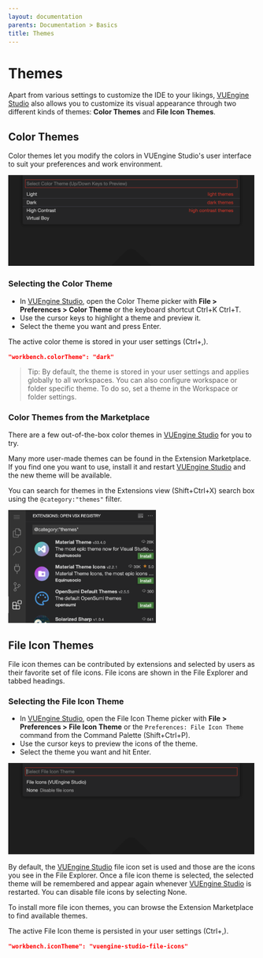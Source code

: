 ```yaml
---
layout: documentation
parents: Documentation > Basics
title: Themes
---
```


# Themes

Apart from various settings to customize the IDE to your likings, [VUEngine Studio](https://www.vuengine.dev/) also allows you to customize its visual appearance through two different kinds of themes: **Color Themes** and **File Icon Themes**.

## Color Themes

Color themes let you modify the colors in VUEngine Studio's user interface to suit your preferences and work environment.

<a href="/documentation/images/basics/themes/theme-picker.png" data-toggle="lightbox" data-gallery="gallery"><img src="/documentation/images/basics/themes/theme-picker.png" width="500" /></a>

### Selecting the Color Theme

- In [VUEngine Studio](https://www.vuengine.dev/), open the Color Theme picker with **File > Preferences > Color Theme** or the keyboard shortcut <span class="keys" data-osx="⌘K ⌘T">Ctrl+K Ctrl+T</span>.
- Use the cursor keys to highlight a theme and preview it.
- Select the theme you want and press <span class="keys">Enter</span>.

The active color theme is stored in your user settings (<span class="keys" data-osx="⌘,">Ctrl+,</span>).

```json
"workbench.colorTheme": "dark"
```

> Tip: By default, the theme is stored in your user settings and applies globally to all workspaces. You can also configure workspace or folder specific theme. To do so, set a theme in the Workspace or folder settings.

### Color Themes from the Marketplace

There are a few out-of-the-box color themes in [VUEngine Studio](https://www.vuengine.dev/) for you to try.

Many more user-made themes can be found in the Extension Marketplace. If you find one you want to use, install it and restart [VUEngine Studio](https://www.vuengine.dev/) and the new theme will be available.

You can search for themes in the Extensions view (<span class="keys" data-osx="⇧⌘X">Shift+Ctrl+X</span>) search box using the `@category:"themes"` filter.

<a href="/documentation/images/basics/themes/themes-extensions.png" data-toggle="lightbox" data-gallery="gallery"><img src="/documentation/images/basics/themes/themes-extensions.png" width="300" /></a>

## File Icon Themes

File icon themes can be contributed by extensions and selected by users as their favorite set of file icons. File icons are shown in the File Explorer and tabbed headings.

### Selecting the File Icon Theme

- In [VUEngine Studio](https://www.vuengine.dev/), open the File Icon Theme picker with **File > Preferences > File Icon Theme** or the `Preferences: File Icon Theme` command from the Command Palette (<span class="keys" data-osx="⇧⌘P">Shift+Ctrl+P</span>).
- Use the cursor keys to preview the icons of the theme.
- Select the theme you want and hit <span class="keys">Enter</span>.

<a href="/documentation/images/basics/themes/file-icon-theme-picker.png" data-toggle="lightbox" data-gallery="gallery"><img src="/documentation/images/basics/themes/file-icon-theme-picker.png" width="500" /></a>

By default, the [VUEngine Studio](https://www.vuengine.dev/) file icon set is used and those are the icons you see in the File Explorer. Once a file icon theme is selected, the selected theme will be remembered and appear again whenever [VUEngine Studio](https://www.vuengine.dev/) is restarted. You can disable file icons by selecting None.

To install more file icon themes, you can browse the Extension Marketplace to find available themes.

The active File Icon theme is persisted in your user settings (<span class="keys" data-osx="⌘,">Ctrl+,</span>).

```json
"workbench.iconTheme": "vuengine-studio-file-icons"
```
